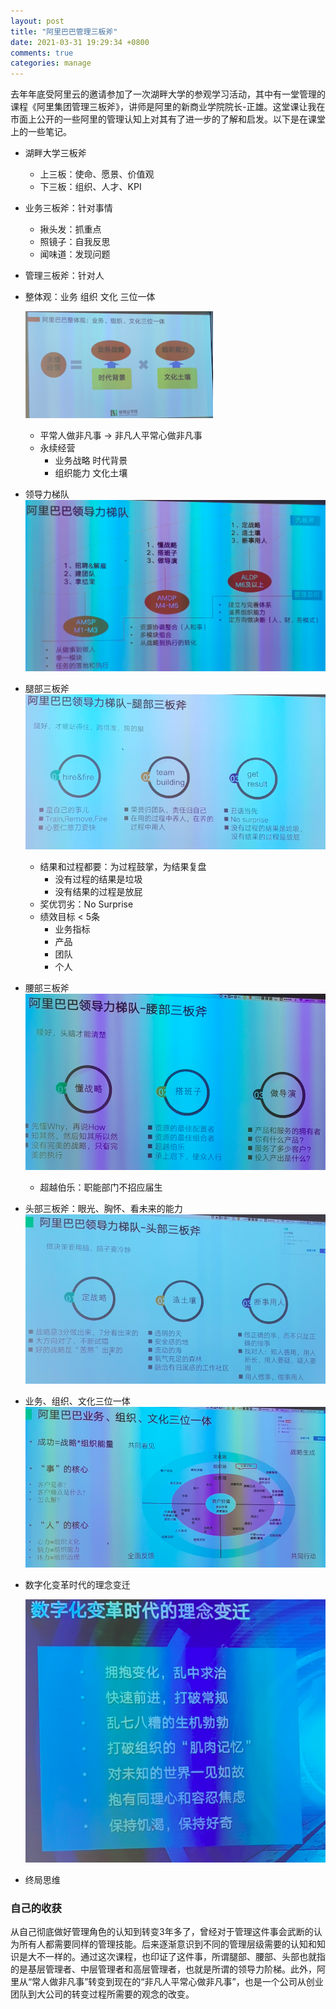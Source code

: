 ```yaml
---
layout: post
title: "阿里巴巴管理三板斧"
date: 2021-03-31 19:29:34 +0800
comments: true
categories: manage
---
```


去年年底受阿里云的邀请参加了一次湖畔大学的参观学习活动，其中有一堂管理的课程《阿里集团管理三板斧》，讲师是阿里的新商业学院院长-正雄。这堂课让我在市面上公开的一些阿里的管理认知上对其有了进一步的了解和启发。以下是在课堂上的一些笔记。

<!--more-->

- 湖畔大学三板斧
    - 上三板：使命、愿景、价值观
    - 下三板：组织、人才、KPI
- 业务三板斧：针对事情
    - 揪头发：抓重点
    - 照镜子：自我反思
    - 闻味道：发现问题
- 管理三板斧：针对人
- 整体观：业务 组织 文化 三位一体

	![](/post_images/ali-manage/whole.jpg)
	
   - 平常人做非凡事 -> 非凡人平常心做非凡事
   - 永续经营
       - 业务战略 时代背景
       - 组织能力 文化土壤
- 领导力梯队
	![](/post_images/ali-manage/team.jpg)
- 腿部三板斧
	![](/post_images/ali-manage/leg.jpg)
    - 结果和过程都要：为过程鼓掌，为结果复盘
        - 没有过程的结果是垃圾
        - 没有结果的过程是放屁
    - 奖优罚劣：No Surprise
    - 绩效目标 < 5条
        - 业务指标
        - 产品
        - 团队
        - 个人
- 腰部三板斧
	![](/post_images/ali-manage/waist.jpg)
    - 超越伯乐：职能部门不招应届生
- 头部三板斧：眼光、胸怀、看未来的能力
	![](/post_images/ali-manage/head.jpg)
- 业务、组织、文化三位一体
	![](/post_images/ali-manage/integration.jpg)
- 数字化变革时代的理念变迁

	![](/post_images/ali-manage/trans.jpg)
	
- 终局思维

### 自己的收获

从自己彻底做好管理角色的认知到转变3年多了，曾经对于管理这件事会武断的认为所有人都需要同样的管理技能。后来逐渐意识到不同的管理层级需要的认知和知识是大不一样的。通过这次课程，也印证了这件事，所谓腿部、腰部、头部也就指的是基层管理者、中层管理者和高层管理者，也就是所谓的领导力阶梯。此外，阿里从“常人做非凡事”转变到现在的“非凡人平常心做非凡事”，也是一个公司从创业团队到大公司的转变过程所需要的观念的改变。